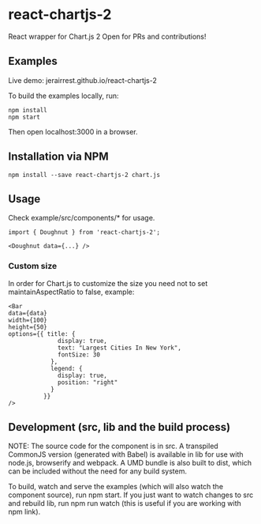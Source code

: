 # react-chartjs-2

React wrapper for Chart.js 2 Open for PRs and contributions!

## Examples

Live demo: jerairrest.github.io/react-chartjs-2

To build the examples locally, run:

```
npm install
npm start
```

Then open localhost:3000 in a browser.

## Installation via NPM

```
npm install --save react-chartjs-2 chart.js
```

## Usage

Check example/src/components/\* for usage.

```
import { Doughnut } from 'react-chartjs-2';

<Doughnut data={...} />
```

### Custom size

In order for Chart.js to customize the size you need not to set maintainAspectRatio to false, example:

```
<Bar
data={data}
width={100}
height={50}
options={{ title: {
              display: true,
              text: "Largest Cities In New York",
              fontSize: 30
            },
            legend: {
              display: true,
              position: "right"
            }
          }}
/>
```

## Development (src, lib and the build process)

NOTE: The source code for the component is in src. A transpiled CommonJS version (generated with Babel) is available in lib for use with node.js, browserify and webpack. A UMD bundle is also built to dist, which can be included without the need for any build system.

To build, watch and serve the examples (which will also watch the component source), run npm start. If you just want to watch changes to src and rebuild lib, run npm run watch (this is useful if you are working with npm link).
